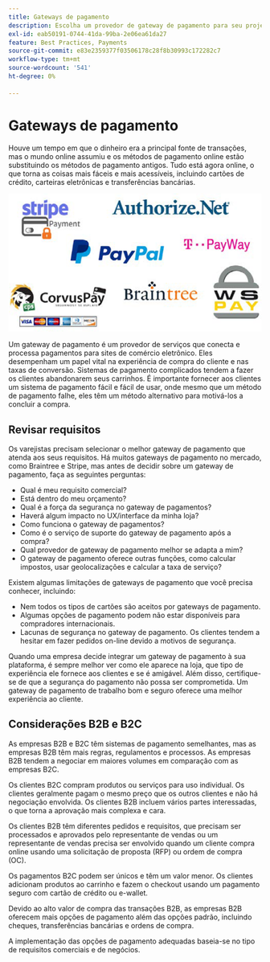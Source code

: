 ```yaml
---
title: Gateways de pagamento
description: Escolha um provedor de gateway de pagamento para seu projeto de comércio eletrônico com base nas necessidades da sua empresa.
exl-id: eab50191-0744-41da-99ba-2e06ea61da27
feature: Best Practices, Payments
source-git-commit: e83e2359377f03506178c28f8b30993c172282c7
workflow-type: tm+mt
source-wordcount: '541'
ht-degree: 0%

---
```


# Gateways de pagamento

Houve um tempo em que o dinheiro era a principal fonte de transações, mas o mundo online assumiu e os métodos de pagamento online estão substituindo os métodos de pagamento antigos. Tudo está agora online, o que torna as coisas mais fáceis e mais acessíveis, incluindo cartões de crédito, carteiras eletrônicas e transferências bancárias.

![Logotipos do provedor do gateway de pagamento](../../assets/playbooks/payment-gateways.png)

Um gateway de pagamento é um provedor de serviços que conecta e processa pagamentos para sites de comércio eletrônico. Eles desempenham um papel vital na experiência de compra do cliente e nas taxas de conversão. Sistemas de pagamento complicados tendem a fazer os clientes abandonarem seus carrinhos. É importante fornecer aos clientes um sistema de pagamento fácil e fácil de usar, onde mesmo que um método de pagamento falhe, eles têm um método alternativo para motivá-los a concluir a compra.

## Revisar requisitos

Os varejistas precisam selecionar o melhor gateway de pagamento que atenda aos seus requisitos. Há muitos gateways de pagamento no mercado, como Braintree e Stripe, mas antes de decidir sobre um gateway de pagamento, faça as seguintes perguntas:

- Qual é meu requisito comercial?
- Está dentro do meu orçamento?
- Qual é a força da segurança no gateway de pagamentos?
- Haverá algum impacto no UX/interface da minha loja?
- Como funciona o gateway de pagamentos?
- Como é o serviço de suporte do gateway de pagamento após a compra?
- Qual provedor de gateway de pagamento melhor se adapta a mim?
- O gateway de pagamento oferece outras funções, como calcular impostos, usar geolocalizações e calcular a taxa de serviço?

Existem algumas limitações de gateways de pagamento que você precisa conhecer, incluindo:

- Nem todos os tipos de cartões são aceitos por gateways de pagamento.
- Algumas opções de pagamento podem não estar disponíveis para compradores internacionais.
- Lacunas de segurança no gateway de pagamento. Os clientes tendem a hesitar em fazer pedidos on-line devido a motivos de segurança.

Quando uma empresa decide integrar um gateway de pagamento à sua plataforma, é sempre melhor ver como ele aparece na loja, que tipo de experiência ele fornece aos clientes e se é amigável. Além disso, certifique-se de que a segurança do pagamento não possa ser comprometida. Um gateway de pagamento de trabalho bom e seguro oferece uma melhor experiência ao cliente.

## Considerações B2B e B2C

As empresas B2B e B2C têm sistemas de pagamento semelhantes, mas as empresas B2B têm mais regras, regulamentos e processos. As empresas B2B tendem a negociar em maiores volumes em comparação com as empresas B2C.

Os clientes B2C compram produtos ou serviços para uso individual. Os clientes geralmente pagam o mesmo preço que os outros clientes e não há negociação envolvida. Os clientes B2B incluem vários
partes interessadas, o que torna a aprovação mais complexa e cara.

Os clientes B2B têm diferentes pedidos e requisitos, que precisam ser processados e aprovados pelo representante de vendas ou um representante de vendas precisa ser envolvido quando um cliente compra online usando uma solicitação de proposta (RFP) ou ordem de compra (OC).

Os pagamentos B2C podem ser únicos e têm um valor menor. Os clientes adicionam produtos ao carrinho e fazem o checkout usando um pagamento seguro com cartão de crédito ou e-wallet.

Devido ao alto valor de compra das transações B2B, as empresas B2B oferecem mais opções de pagamento além das opções padrão, incluindo cheques, transferências bancárias e ordens de compra.

A implementação das opções de pagamento adequadas baseia-se no tipo de requisitos comerciais e de negócios.

